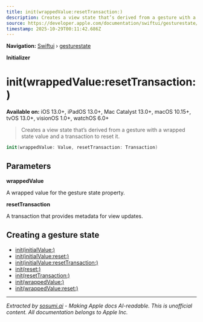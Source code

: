 ```yaml
---
title: init(wrappedValue:resetTransaction:)
description: Creates a view state that’s derived from a gesture with a wrapped state value and a transaction to reset it.
source: https://developer.apple.com/documentation/swiftui/gesturestate/init(wrappedvalue:resettransaction:)
timestamp: 2025-10-29T00:11:42.686Z
---
```


**Navigation:** [Swiftui](/documentation/swiftui) › [gesturestate](/documentation/swiftui/gesturestate)

**Initializer**

# init(wrappedValue:resetTransaction:)

**Available on:** iOS 13.0+, iPadOS 13.0+, Mac Catalyst 13.0+, macOS 10.15+, tvOS 13.0+, visionOS 1.0+, watchOS 6.0+

> Creates a view state that’s derived from a gesture with a wrapped state value and a transaction to reset it.

```swift
init(wrappedValue: Value, resetTransaction: Transaction)
```

## Parameters

**wrappedValue**

A wrapped value for the gesture state property.



**resetTransaction**

A transaction that provides metadata for view updates.



## Creating a gesture state

- [init(initialValue:)](/documentation/swiftui/gesturestate/init(initialvalue:))
- [init(initialValue:reset:)](/documentation/swiftui/gesturestate/init(initialvalue:reset:))
- [init(initialValue:resetTransaction:)](/documentation/swiftui/gesturestate/init(initialvalue:resettransaction:))
- [init(reset:)](/documentation/swiftui/gesturestate/init(reset:))
- [init(resetTransaction:)](/documentation/swiftui/gesturestate/init(resettransaction:))
- [init(wrappedValue:)](/documentation/swiftui/gesturestate/init(wrappedvalue:))
- [init(wrappedValue:reset:)](/documentation/swiftui/gesturestate/init(wrappedvalue:reset:))

---

*Extracted by [sosumi.ai](https://sosumi.ai) - Making Apple docs AI-readable.*
*This is unofficial content. All documentation belongs to Apple Inc.*
